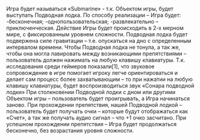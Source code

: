 Игра будет называться «Submarine» - т.к. Объектом игры, будет выступать Подводная лодка. По способу реализации – Игра будет:
-бесконечная;
-однопользовательская;
-развлекательно – приключенческая.
Действие Игры будет происходить в 2-х мерном мире, с фиксированным уровнем сложности. Подводная лодка будет подвержена силе гравитации – т.е. опускаться на дно с определенным интервалом времени. Чтобы Подводная лодка не тонула, а так же, чтобы она могла лавировать между возникающими препятствиями – пользователь должен нажимать на любую клавишу клавиатуры. Т.к. исследования среди геймеров показали[1], что звуковое сопровождение в игре помогает игроку легче ориентироваться и делает сам процесс более захватывающим – то при нажатии на любую клавишу клавиатуры, будет воспроизводиться звук «Сонара подводной лодки»
При столкновении Подводной лодки с дном или другими Объектом игры – пользователь будет проигрывать, а Игра начинаться заново. При прохождении препятствия, нашей Подводной лодкой – пользователь будет получать очки – которые будут отображаться как «Счет», а так же получать аудио сигнал – что +1 очко засчитано. При успешном прохождении препятствия – Игра будет продолжаться бесконечно, без возрастания уровня сложности. 
